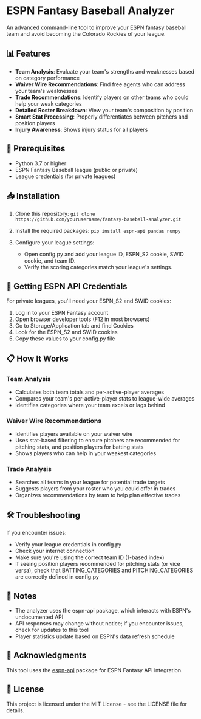 # ESPN Fantasy Baseball Analyzer
An advanced command-line tool to improve your ESPN fantasy baseball team and avoid becoming the Colorado Rockies of your league.

## 📊 Features
- **Team Analysis**: Evaluate your team's strengths and weaknesses based on category performance
- **Waiver Wire Recommendations**: Find free agents who can address your team's weaknesses
- **Trade Recommendations**: Identify players on other teams who could help your weak categories
- **Detailed Roster Breakdown**: View your team's composition by position
- **Smart Stat Processing**: Properly differentiates between pitchers and position players
- **Injury Awareness**: Shows injury status for all players

## 🚀 Prerequisites
- Python 3.7 or higher
- ESPN Fantasy Baseball league (public or private)
- League credentials (for private leagues)

## 📥 Installation
1. Clone this repository:
   ```git clone https://github.com/yourusername/fantasy-baseball-analyzer.git```

2. Install the required packages:
   ```pip install espn-api pandas numpy```

3. Configure your league settings:
   - Open config.py and add your league ID, ESPN_S2 cookie, SWID cookie, and team ID.
   - Verify the scoring categories match your league's settings.

## 🔑 Getting ESPN API Credentials
For private leagues, you'll need your ESPN_S2 and SWID cookies:

1. Log in to your ESPN Fantasy account
2. Open browser developer tools (F12 in most browsers)
3. Go to Storage/Application tab and find Cookies
4. Look for the ESPN_S2 and SWID cookies
5. Copy these values to your config.py file


## 📋 How It Works
### Team Analysis
- Calculates both team totals and per-active-player averages
- Compares your team's per-active-player stats to league-wide averages
- Identifies categories where your team excels or lags behind

### Waiver Wire Recommendations
- Identifies players available on your waiver wire
- Uses stat-based filtering to ensure pitchers are recommended for pitching stats, and position players for batting stats
- Shows players who can help in your weakest categories

### Trade Analysis
- Searches all teams in your league for potential trade targets
- Suggests players from your roster who you could offer in trades
- Organizes recommendations by team to help plan effective trades

## 🛠️ Troubleshooting
If you encounter issues:

- Verify your league credentials in config.py
- Check your internet connection
- Make sure you're using the correct team ID (1-based index)
- If seeing position players recommended for pitching stats (or vice versa), check that BATTING_CATEGORIES and PITCHING_CATEGORIES are correctly defined in config.py

## 📝 Notes
- The analyzer uses the espn-api package, which interacts with ESPN's undocumented API
- API responses may change without notice; if you encounter issues, check for updates to this tool
- Player statistics update based on ESPN's data refresh schedule

## 🙏 Acknowledgments
This tool uses the [espn-api](https://github.com/cwendt94/espn-api) package for ESPN Fantasy API integration.

## 📄 License
This project is licensed under the MIT License - see the LICENSE file for details.
